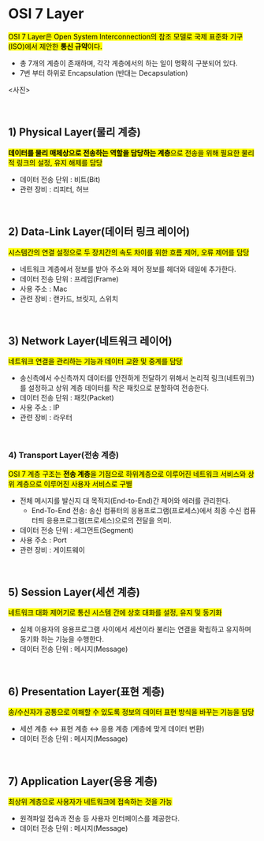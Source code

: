 
 # OSI 7 Layer

<mark>OSI 7 Layer은 Open System Interconnection의 참조 모델로 국제 표준화 기구(ISO)에서 제안한 **통신 규약**이다.</mark>

- 총 7개의 계층이 존재하며, 각각 계층에서의 하는 일이 명확히 구분되어 있다.
- 7번 부터 하위로 Encapsulation (반대는 Decapsulation)

<사진>

</br>

## 1) Physical Layer(물리 계층)
<mark>**데이터를 물리 매체상으로 전송하는 역할을 담당하는 계층**으로 전송을 위해 필요한 물리적 링크의 설정, 유지 해제를 담당</mark>
- 데이터 전송 단위 : 비트(Bit)
- 관련 장비 : 리피터, 허브

</br>

## 2) Data-Link Layer(데이터 링크 레이어)
<mark>시스템간의 연결 설정으로 두 장치간의 속도 차이를 위한 흐름 제어, 오류 제어를 담당</mark>
- 네트워크 계층에서 정보를 받아 주소와 제어 정보를 헤더와 테일에 추가한다.
- 데이터 전송 단위 : 프레임(Frame)
- 사용 주소 : Mac
- 관련 장비 : 랜카드, 브릿지, 스위치

</br>

## 3) Network Layer(네트워크 레이어)
<mark>네트워크 연결을 관리하는 기능과 데이터 교환 및 중계를 담당</mark>
- 송신측에서 수신측까지 데이터를 안전하게 전달하기 위해서 논리적 링크(네트워크)를 설정하고 상위 계층 데이터를 작은 패킷으로 분할하여 전송한다.
- 데이터 전송 단위 : 패킷(Packet)
- 사용 주소 : IP
- 관련 장비 : 라우터

</br>

### 4) Transport Layer(전송 계층)
<mark>OSI 7 계층 구조는 **전송 계층**을 기점으로 하위계층으로 이루어진 네트워크 서비스와 상위 계층으로 이루어진 사용자 서비스로 구별</mark>
- 전체 메시지를 발신지 대 목적지(End-to-End)간 제어와 에러를 관리한다.
    - End-To-End 전송: 송신 컴퓨터의 응용프로그램(프로세스)에서 최종 수신 컴퓨터틔 응용프로그램(프로세스)으로의 전달을 의미.
- 데이터 전송 단위 : 세그먼트(Segment)
- 사용 주소 : Port
- 관련 장비 : 게이트웨이

</br>

## 5) Session Layer(세션 계층)
<mark>네트워크 대화 제어기로 통신 시스템 간에 상호 대화를 설정, 유지 및 동기화</mark>
- 실제 이용자의 응용프로그램 사이에서 세션이라 불리는 연결을 확립하고 유지하며 동기화 하는 기능을 수행한다.
- 데이터 전송 단위 : 메시지(Message)

</br>

## 6) Presentation Layer(표현 계층)

<mark>송/수신자가 공통으로 이해할 수 있도록 정보의 데이터 표현 방식을 바꾸는 기능을 담당</mark>
 - 세션 계층 ↔ 표현 계층 ↔ 응용 계층 (계층에 맞게 데이터 변환)
- 데이터 전송 단위 : 메시지(Message)

</br>

## 7) Application Layer(응용 계층)
<mark> 최상위 계층으로 사용자가 네트워크에 접속하는 것을 가능</mark>
- 원격파일 접속과 전송 등 사용자 인터페이스를 제공한다.
- 데이터 전송 단위 : 메시지(Message)

</br>
